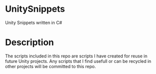 UnitySnippets
=============

Unity Snippets written in C#

Description
===========

The scripts included in this repo are scripts I have created for reuse in future Unity projects. Any scripts that I find usefull or can be recycled in other projects will be committed to this repo.
